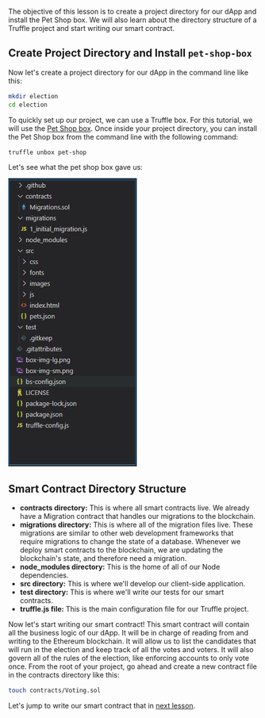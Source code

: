 

The objective of this lesson is to create a project directory for our dApp and install the Pet Shop box. We will also learn about the directory structure of a Truffle project and start writing our smart contract.
## Create Project Directory and Install `pet-shop-box`
Now let's create a project directory for our dApp in the command line like this:
```bash
mkdir election
cd election
```

To quickly set up our project, we can use a Truffle box. For this tutorial, we will use the [Pet Shop box](http://truffleframework.com/boxes/pet-shop). Once inside your project directory, you can install the Pet Shop box from the command line with the following command:
```bash
truffle unbox pet-shop
```
Let's see what the pet shop box gave us:

![image](https://github.com/shakeelzafar3/images/blob/main/sidebar.JPG)

## Smart Contract Directory Structure

- **contracts directory:** This is where all smart contracts live. We already have a Migration contract that handles our migrations to the blockchain.
- **migrations directory:** This is where all of the migration files live. These migrations are similar to other web development frameworks that require migrations to change the state of a database. Whenever we deploy smart contracts to the blockchain, we are updating the blockchain's state, and therefore need a migration.
- **node_modules directory:** This is the home of all of our Node dependencies.
- **src directory:** This is where we'll develop our client-side application.
- **test directory:** This is where we'll write our tests for our smart contracts.
- **truffle.js file:** This is the main configuration file for our Truffle project.

Now let's start writing our smart contract! This smart contract will contain all the business logic of our dApp. It will be in charge of reading from and writing to the Ethereum blockchain. It will allow us to list the candidates that will run in the election and keep track of all the votes and voters. It will also govern all of the rules of the election, like enforcing accounts to only vote once. From the root of your project, go ahead and create a new contract file in the contracts directory like this:

```bash
touch contracts/Voting.sol
```
Let's jump to write our smart contract that in [next lesson](https://github.com/shakeelzafar3/Voting-dApp-using-Ethereum-and-Solidity/blob/main/7%20-%20Building%20a%20Voting%20Smart%20Contract%20in%20Solidity.md).
